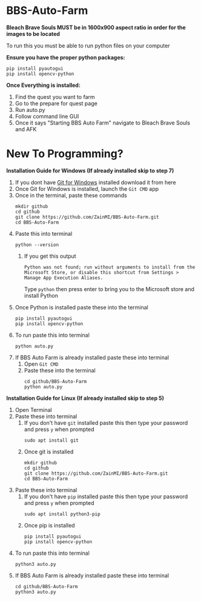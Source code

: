 # BBS-Auto-Farm

**Bleach Brave Souls MUST be in 1600x900 aspect ratio in order for the images to be located**

To run this you must be able to run python files on your computer


**Ensure you have the proper python packages:**
```
pip install pyautogui
pip install opencv-python

```

**Once Everything is installed:**
1. Find the quest you want to farm
2. Go to the prepare for quest page
3. Run auto.py
5. Follow command line GUI
6. Once it says "Starting BBS Auto Farm" navigate to Bleach Brave Souls and AFK

# New To Programming?
**Installation Guide for Windows (If already installed skip to step 7)**
1. If you dont have [Git for Windows](https://gitforwindows.org/) installed download it from here
2. Once Git for Windows is installed, launch the `Git CMD` app
3. Once in the terminal, paste these commands
   ```
   mkdir github
   cd github
   git clone https://github.com/ZainMI/BBS-Auto-Farm.git
   cd BBS-Auto-Farm
   
   ```
4. Paste this into terminal
   ```
   python --version
   
   ```
   1. If you get this output
      
      `Python was not found; run without arguments to install from the Microsoft Store, or disable this shortcut from Settings > Manage App Execution Aliases.`
      
      Type `python` then press enter to bring you to the Microsoft store and install Python
5. Once Python is installed paste these into the terminal
   ```
   pip install pyautogui
   pip install opencv-python
   
   ```
6. To run paste this into terminal
   ```
   python auto.py
   
   ```
7. If BBS Auto Farm is already installed paste these into terminal
   1. Open `Git CMD`
   2. Paste these into the terminal
      ```
      cd github/BBS-Auto-Farm
      python auto.py
      
      ```

**Installation Guide for Linux (If already installed skip to step 5)**
1. Open Terminal
2. Paste these into terminal
   1. If you don't have `git` installed paste this then type your password and press `y` when prompted
      ```
      sudo apt install git
      
      ```
   2. Once git is installed
      ```
      mkdir github
      cd github
      git clone https://github.com/ZainMI/BBS-Auto-Farm.git
      cd BBS-Auto-Farm
      
      ```
3. Paste these into terminal
   1. If you don't have `pip` installed paste this then type your password and press `y` when prompted
      ```
      sudo apt install python3-pip
      
      ```
   2. Once pip is installed
      ```
      pip install pyautogui
      pip install opencv-python
      
      ```
4. To run paste this into terminal
   ```
   python3 auto.py
   
   ```
5. If BBS Auto Farm is already installed paste these into terminal
   ```
   cd github/BBS-Auto-Farm
   python3 auto.py
   
   ```
